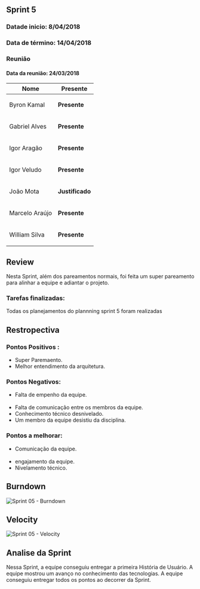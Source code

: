 ## Sprint 5

### Datade inicio: 8/04/2018

### Data de término: 14/04/2018


### Reunião
#### Data da reunião: 24/03/2018
|Nome|Presente|
|----|----|
|Byron Kamal|<p><strong>Presente</strong></p> |
|Gabriel Alves|<p><strong>Presente</strong></p> |
|Igor Aragão|<p><strong>Presente</strong></p> |
|Igor Veludo|<p><strong>Presente</strong></p> |
|João Mota|<p><strong>Justificado</strong></p>|
|Marcelo Araújo|<p><strong>Presente</strong></p> |
|William Silva|<p><strong>Presente</strong></p> |

## Review
Nesta Sprint, além dos pareamentos normais, foi feita um super pareamento para alinhar a equipe e adiantar o projeto.

### Tarefas finalizadas:
Todas os planejamentos do plannning sprint 5 foram realizadas

## Restropectiva
### Pontos Positivos :
<ul>
  <li> Super Paremaento.</li>
  <li> Melhor entendimento da arquitetura.</li>
</ul>

### Pontos Negativos:

<ul>
    <li> Falta de empenho da equipe.</li>
    <li> Falta de comunicação entre os membros da equipe.</li>
    <li> Conhecimento técnico desnivelado.</li>
    <li> Um membro da equipe desistiu da disciplina.</li>
</ul>

### Pontos a melhorar:

<ul>
  <li> Comunicação da equipe.</li>
  <li> engajamento da equipe.</li>
  <li> Nivelamento técnico.</li>
</ul>

## Burndown
![Sprint 05 - Burndown](https://imgur.com/u0TL73N.png)

## Velocity
![Sprint 05 - Velocity](https://imgur.com/C1tnleP.png)

## Analise da Sprint
Nessa Sprint, a equipe conseguiu entregar a primeira História de Usuário. A equipe mostrou um avanço no conhecimento das tecnologias. A equipe conseguiu entregar todos os pontos ao decorrer da Sprint.
